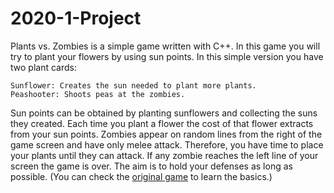 # 2020-1-Project


Plants vs. Zombies is a simple game written with C++. In this game you will try to plant your
flowers by using sun points. In this simple version you have two plant cards:
    
    Sunflower: Creates the sun needed to plant more plants.
    Peashooter: Shoots peas at the zombies.

Sun points can be obtained by planting sunflowers and collecting the suns they created. Each
time you plant a flower the cost of that flower extracts from your sun points. Zombies appear on
random lines from the right of the game screen and have only melee attack. Therefore, you have
time to place your plants until they can attack. If any zombie reaches the left line of your screen
the game is over. The aim is to hold your defenses as long as possible. (You can check the
[original game](https://www.youtube.com/watch?v=RmXB07gB-pc&feature=youtu.be&t=171) to learn the basics.)
